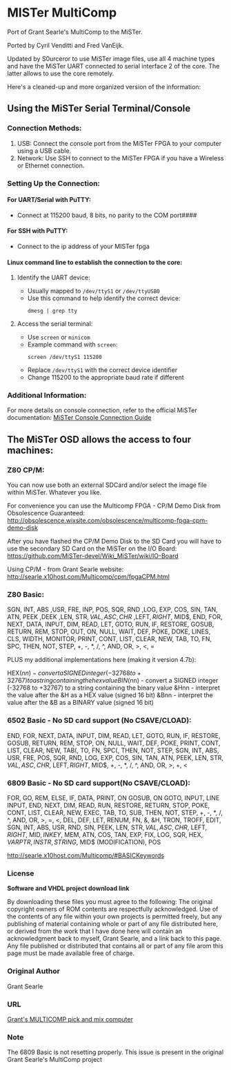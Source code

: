 MISTer MultiComp 
================

Port of Grant Searle's MultiComp to the MiSTer. 

Ported by Cyril Venditti and Fred VanEijk.

Updated by S0urceror to use MiSTer image files, use all 4 machine types and have the MiSTer 
UART connected to serial interface 2 of the core. The latter allows to use the core remotely.

Here's a cleaned-up and more organized version of the information:

## Using the MiSTer Serial Terminal/Console

### Connection Methods:
1. USB: Connect the console port from the MiSTer FPGA to your computer using a USB cable.
2. Network: Use SSH to connect to the MiSTer FPGA if you have a Wireless or Ethernet connection.

### Setting Up the Connection:

#### For UART/Serial with PuTTY:
- Connect at 115200 baud, 8 bits, no parity to the COM port#### 
#### For SSH with PuTTY:
- Connect to the ip address of your MISTer fpga

#### Linux command line to establish the connection to the core:

1. Identify the UART device:
   - Usually mapped to `/dev/ttyS1` or `/dev/ttyUSB0`
   - Use this command to help identify the correct device:
     ```
     dmesg | grep tty
     ```

2. Access the serial terminal:
   - Use `screen` or `minicom`
   - Example command with `screen`:
     ```
     screen /dev/ttyS1 115200
     ```
   - Replace `/dev/ttyS1` with the correct device identifier
   - Change 115200 to the appropriate baud rate if different

### Additional Information:
For more details on console connection, refer to the official MiSTer documentation:
[MiSTer Console Connection Guide](https://mister-devel.github.io/MkDocs_MiSTer/advanced/console/)



## The MiSTer OSD allows the access to four machines:

### Z80 CP/M: 
You can now use both an external SDCard and/or select the image file within MiSTer. Whatever you like.

For convenience you can use the Multicomp FPGA - CP/M Demo Disk from Obsolescence Guaranteed:
http://obsolescence.wixsite.com/obsolescence/multicomp-fpga-cpm-demo-disk

After you have flashed the CP/M Demo Disk to the SD Card you will have to use the secondary SD Card on the MiSTer on the I/O Board:
https://github.com/MiSTer-devel/Wiki_MiSTer/wiki/IO-Board

Using CP/M - from Grant Searle website:
http://searle.x10host.com/Multicomp/cpm/fpgaCPM.html

### Z80 Basic:
SGN, INT, ABS ,USR, FRE, INP, POS, SQR, RND ,LOG, EXP, COS, SIN, TAN, ATN, PEEK ,DEEK ,LEN, STR$, VAL ,ASC, CHR$ ,LEFT$, 
RIGHT$, MID$, END, FOR, NEXT, DATA, INPUT, DIM, READ, LET, GOTO, RUN, IF, RESTORE, GOSUB, RETURN, REM, STOP, OUT, ON, 
NULL, WAIT,  DEF, POKE, DOKE, LINES, CLS, WIDTH, MONITOR, PRINT, CONT, LIST, CLEAR, NEW, TAB, TO, FN, SPC, THEN, NOT, 
STEP, +, -, *, /, ^, AND, OR, >, <, = 

PLUS my additional implementations here (making it version 4.7b):

HEX$(nn) - convert a SIGNED integer (-32768 to +32767) to a string containing the hex value
BIN$(nn) - convert a SIGNED integer (-32768 to +32767) to a string containing the binary value
&Hnn - interpret the value after the &H as a HEX value (signed 16 bit)
&Bnn - interpret the value after the &B as a BINARY value (signed 16 bit)

### 6502 Basic - No SD card support (No CSAVE/CLOAD):
END, FOR, NEXT, DATA, INPUT, DIM, READ, LET, GOTO, RUN, IF, RESTORE, GOSUB, RETURN, REM, STOP, ON, NULL, WAIT, DEF, POKE, PRINT,
CONT, LIST, CLEAR, NEW, TAB(, TO, FN, SPC(, THEN, NOT, STEP, SGN, INT, ABS, USR, FRE, POS, SQR, RND, LOG, EXP, COS, SIN, TAN, ATN,
PEEK, LEN, STR$, VAL, ASC, CHR$, LEFT$, RIGHT$, MID$, +, -, *, /, ^, AND, OR, >, +, <

### 6809 Basic - No SD card support(No CSAVE/CLOAD):
FOR, GO, REM, ELSE, IF, DATA, PRINT, ON GOSUB, ON GOTO, INPUT, LINE INPUT, END, NEXT, DIM, READ, RUN, RESTORE, RETURN, STOP, POKE,
CONT, LIST, CLEAR, NEW, EXEC, TAB, TO, SUB, THEN, NOT, STEP, +, -, *, /, ^, AND, OR, >, =, <, DEL, DEF, LET, RENUM, FN, &, &H, TRON,
TROFF, EDIT, SGN, INT, ABS, USR, RND, SIN, PEEK, LEN, STR$, VAL, ASC, CHR$, LEFT$, RIGHT$, MID$, INKEY$, MEM, ATN, COS, TAN, EXP, FIX,
LOG, SQR, HEX$, VARPTR, INSTR, STRING$, MID$ (MODIFICATION), POS

http://searle.x10host.com/Multicomp/#BASICKeywords

### License

__Software and VHDL project download link__

By downloading these files you must agree to the following: The original
copyright owners of ROM contents are respectfully acknowledged.  Use of the
contents of any file within your own projects is permitted freely, but any
publishing of material containing whole or part of any file distributed
here, or derived from the work that I have done here will contain an
acknowledgment back to myself, Grant Searle, and a link back to this page.
Any file published or distributed that contains all or part of any file
arom this page must be made available free of charge.

### Original Author
Grant Searle

### URL
[Grant's MULTICOMP pick and mix computer](http://searle.x10host.com/Multicomp/)

### Note
The 6809 Basic is not resetting  properly. This issue is present in the original Grant Searle's MultiComp project
